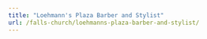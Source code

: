 ```yaml
---
title: "Loehmann's Plaza Barber and Stylist"
url: /falls-church/loehmanns-plaza-barber-and-stylist/
---
```

